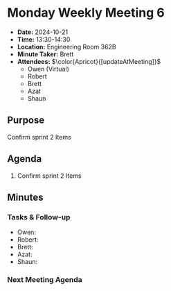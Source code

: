 # Monday Weekly Meeting 6
- **Date:** 2024-10-21
- **Time:** 13:30-14:30
- **Location:** Engineering Room 362B
- **Minute Taker:** Brett
- **Attendees:** $\color{Apricot}{[updateAtMeeting]}$
  - Owen (Virtual)
  - Robert
  - Brett
  - Azat
  - Shaun

## Purpose
Confirm sprint 2 Items

## Agenda
1. Confirm sprint 2 Items

## Minutes

### Tasks & Follow-up
- Owen:
- Robert:
- Brett:
- Azat:
- Shaun:

### Next Meeting Agenda
